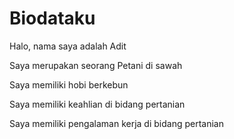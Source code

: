# Biodataku

Halo, nama saya adalah Adit

Saya merupakan seorang Petani di sawah

Saya memiliki hobi berkebun

Saya memiliki keahlian di bidang pertanian

Saya memiliki pengalaman kerja di bidang pertanian